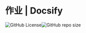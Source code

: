 # 作业 | Docsify #
![GitHub License](https://img.shields.io/github/license/CMSZ002/hw)![GitHub repo size](https://img.shields.io/github/repo-size/CMSZ002/hw)
